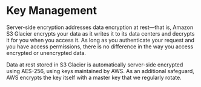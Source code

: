 # Key Management<a name="key-management"></a>

Server\-side encryption addresses data encryption at rest—that is, Amazon S3 Glacier encrypts your data as it writes it to its data centers and decrypts it for you when you access it\. As long as you authenticate your request and you have access permissions, there is no difference in the way you access encrypted or unencrypted data\. 

Data at rest stored in S3 Glacier is automatically server\-side encrypted using AES\-256, using keys maintained by AWS\. As an additional safeguard, AWS encrypts the key itself with a master key that we regularly rotate\. 